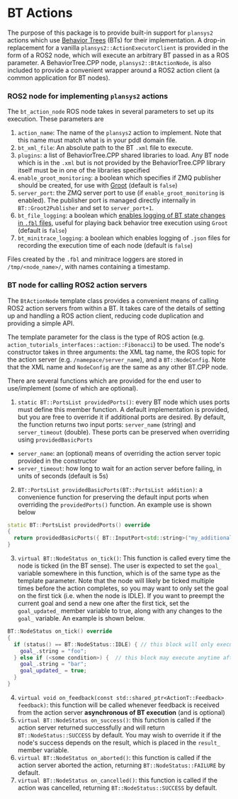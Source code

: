 # BT Actions

The purpose of this package is to provide built-in support for `plansys2` actions which use [Behavior Trees](https://github.com/BehaviorTree/BehaviorTree.CPP) (BTs) for their implementation.  A drop-in replacement for a vanilla `plansys2::ActionExecutorClient` is provided in the form of a ROS2 node, which will execute an arbitrary BT passed in as a ROS parameter.  A BehaviorTree.CPP node, `plansys2::BtActionNode`, is also included to provide a convenient wrapper around a ROS2 action client (a common application for BT nodes).

### ROS2 node for implementing `plansys2` actions
The `bt_action_node` ROS node takes in several parameters to set up its execution.
These parameters are
1. `action_name`: The name of the `plansys2` action to implement. Note that this name must match what is in your pddl domain file.
2. `bt_xml_file`: An absolute path to the BT `.xml` file to execute.
3. `plugins`: a list of BehaviorTree.CPP shared libraries to load. Any BT node which is in the `.xml` but is not provided by the BehaviorTree.CPP library itself must be in one of the libraries specified
4. `enable_groot_monitoring`: a boolean which specifies if ZMQ publisher should be created, for use with [Groot](https://github.com/BehaviorTree/Groot) (default is `false`)
5. `server_port`: the ZMQ server port to use (if `enable_groot_monitoring` is enabled). The publisher port is managed directly internally in `BT::Groot2Publisher` and set to `server_port+1`.
6. `bt_file_logging`: a boolean which [enables logging of BT state changes in `.fbl` files](https://www.behaviortree.dev/tutorial_05_subtrees/), useful for playing back behavior tree execution using `Groot` (default is `false`)
7. `bt_minitrace_logging`: a boolean which enables logging of `.json` files for recording the execution time of each node (default is `false`)

Files created by the `.fbl` and minitrace loggers are stored in `/tmp/<node_name>/`, with names containing a timestamp.

### BT node for calling ROS2 action servers
The `BtActionNode` template class provides a convenient means of calling ROS2 action servers from within a BT.  It takes care of the details of setting up and handling a ROS action client, reducing code duplication and providing a simple API.

The template parameter for the class is the type of ROS action (e.g. `action_tutorials_interfaces::action::Fibonacci`) to be used. The node's constructor takes in three arguments: the XML tag name, the ROS topic for the action server (e.g. `/namepace/server_name`), and a `BT::NodeConfig`.  Note that the XML name and `NodeConfig` are the same as any other BT.CPP node.

There are several functions which are provided for the end user to use/implement (some of which are optional).
1. `static BT::PortsList providedPorts()`: every BT node which uses ports must define this member function.  A default implementation is provided, but you are free to override it if additional ports are desired.  By default, the function returns two input ports: `server_name` (string) and `server_timeout` (double).  These ports can be preserved when overriding using `providedBasicPorts`
  * `server_name`: an (optional) means of overriding the action server topic provided in the constructor
  * `server_timeout`: how long to wait for an action server before failing, in units of seconds (default is 5s)
2. `BT::PortsList providedBasicPorts(BT::PortsList addition)`: a convenience function for preserving the default input ports when overriding the `providedPorts()` function.  An example use is shown below
  ```cpp
  static BT::PortsList providedPorts() override
  {
    return providedBasicPorts({ BT::InputPort<std::string>("my_additional_port") });
  }
  ```
3. `virtual BT::NodeStatus on_tick()`: This function is called every time the node is ticked (in the BT sense).  The user is expected to set the `goal_` variable somewhere in this function, which is of the same type as the template parameter.  Note that the node will likely be ticked multiple times before the action completes, so you may want to only set the goal on the first tick (i.e. when the node is IDLE).  If you want to preempt the current goal and send a new one after the first tick, set the `goal_updated_` member variable to true, along with any changes to the `goal_` variable.  An example is shown below.
  ```cpp
  BT::NodeStatus on_tick() override
  {
    if (status() == BT::NodeStatus::IDLE) { // this block will only execute on the first tick
      goal_.string = "foo";
    } else if (<some condition>) {  // this block may execute anytime afterward
      goal_.string = "bar";
      goal_updated_ = true;
    }
  }
  ```
4. `virtual void on_feedback(const std::shared_ptr<ActionT::Feedback> feedback)`: this function will be called whenever feedback is received from the action server **asynchronous of BT execution** (and is optional)
5. `virtual BT::NodeStatus on_success()`: this function is called if the action server returned successfully and will return `BT::NodeStatus::SUCCESS` by default.  You may wish to override it if the node's success depends on the result, which is placed in the `result_` member variable.
6. `virtual BT::NodeStatus on_aborted()`: this function is called if the action server aborted the action, returning `BT::NodeStatus::FAILURE` by default.
7. `virtual BT::NodeStatus on_cancelled()`: this function is called if the action was cancelled, returning `BT::NodeStatus::SUCCESS` by default.

